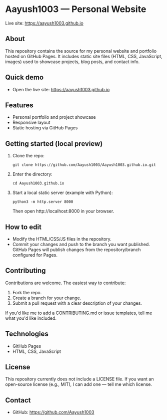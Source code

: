 # Aayush1003 — Personal Website

Live site: https://aayush1003.github.io

About
-----
This repository contains the source for my personal website and portfolio hosted on GitHub Pages. It includes static site files (HTML, CSS, JavaScript, images) used to showcase projects, blog posts, and contact info.

Quick demo
---------
- Open the live site: https://aayush1003.github.io

Features
--------
- Personal portfolio and project showcase
- Responsive layout
- Static hosting via GitHub Pages

Getting started (local preview)
-------------------------------
1. Clone the repo:
   ```
   git clone https://github.com/Aayush1003/Aayush1003.github.io.git
   ```
2. Enter the directory:
   ```
   cd Aayush1003.github.io
   ```
3. Start a local static server (example with Python):
   ```
   python3 -m http.server 8000
   ```
   Then open http://localhost:8000 in your browser.

How to edit
-----------
- Modify the HTML/CSS/JS files in the repository.
- Commit your changes and push to the branch you want published. GitHub Pages will publish changes from the repository/branch configured for Pages.

Contributing
------------
Contributions are welcome. The easiest way to contribute:
1. Fork the repo.
2. Create a branch for your change.
3. Submit a pull request with a clear description of your changes.

If you'd like me to add a CONTRIBUTING.md or issue templates, tell me what you'd like included.

Technologies
------------
- GitHub Pages
- HTML, CSS, JavaScript

License
-------
This repository currently does not include a LICENSE file. If you want an open-source license (e.g., MIT), I can add one — tell me which license.

Contact
-------
- GitHub: https://github.com/Aayush1003
